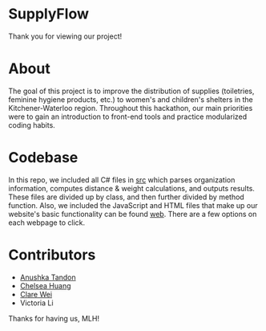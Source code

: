 # SupplyFlow
Thank you for viewing our project!

# About
The goal of this project is to improve the distribution of supplies (toiletries, feminine hygiene products, etc.) to women's and children's shelters in the Kitchener-Waterloo region. Throughout this hackathon, our main priorities were to gain an introduction to front-end tools and practice modularized coding habits. 

# Codebase
In this repo, we included all C# files in [src](/src) which parses organization information, computes distance & weight calculations, and outputs results. These files are divided up by class, and then further divided by method function. Also, we included the JavaScript and HTML files that make up our website's basic functionality can be found [web](/web). There are a few options on each webpage to click. 

# Contributors
- [Anushka Tandon](https://github.com/anushkatandon)
- [Chelsea Huang](https://github.com/cx3huang)
- [Clare Wei](https://github.com/c53wei)
- Victoria Li

Thanks for having us, MLH!
